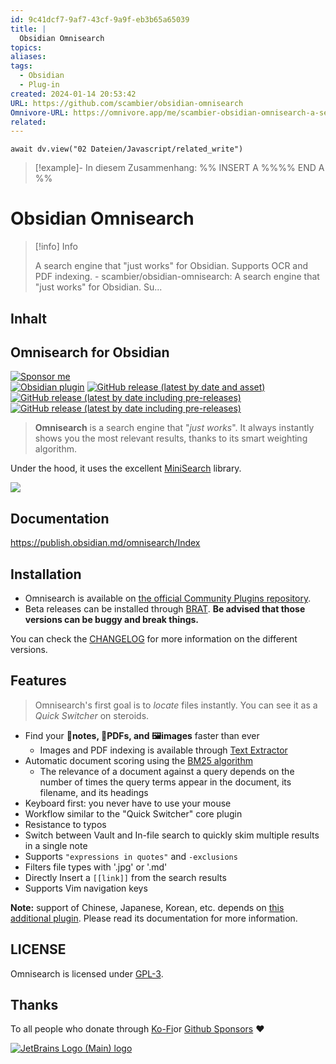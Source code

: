 ```yaml
---
id: 9c41dcf7-9af7-43cf-9a9f-eb3b65a65039
title: |
  Obsidian Omnisearch
topics: 
aliases: 
tags:
  - Obsidian
  - Plug-in
created: 2024-01-14 20:53:42
URL: https://github.com/scambier/obsidian-omnisearch
Omnivore-URL: https://omnivore.app/me/scambier-obsidian-omnisearch-a-search-engine-that-just-works-for-18d09897f7c
related: 
---
```


```dataviewjs
await dv.view("02 Dateien/Javascript/related_write")
```
> [!example]- In diesem Zusammenhang:
> %% INSERT A %%%% END A %%

# Obsidian Omnisearch

> [!info] Info
> 
> A search engine that &quot;just works&quot; for Obsidian. Supports OCR and PDF indexing. - scambier/obsidian-omnisearch: A search engine that &quot;just works&quot; for Obsidian. Su...


## Inhalt

## Omnisearch for Obsidian

[![Sponsor me](https://proxy-prod.omnivore-image-cache.app/0x0,sjuJTs54OD0OzHb2qBovd2xvGAYTKnoVONwqLvdDaYEE/https://camo.githubusercontent.com/db4e614f85181dd28eb8b2760293a74a153a76aa922d8c4ec4206f708c9213ab/68747470733a2f2f696d672e736869656c64732e696f2f62616467652f2545322539442541342532304c696b6525323074686973253230706c7567696e2533462d53706f6e736f722532306d65212d666636396234)](https://github.com/sponsors/scambier)  
[![Obsidian plugin](https://proxy-prod.omnivore-image-cache.app/0x0,sMqy2dxunPdMx0MAPWA_xaCPcZfKoTcERqcxyI3AWMzA/https://camo.githubusercontent.com/f34f5ef666585c0b6e32be4724c92f2ded37ad583c244ea3db40b3830caac544/68747470733a2f2f696d672e736869656c64732e696f2f656e64706f696e743f75726c3d68747470732533412532462532467363616d626965722e78797a2532466f6273696469616e2d656e64706f696e74732532466f6d6e697365617263682e6a736f6e)](https://camo.githubusercontent.com/f34f5ef666585c0b6e32be4724c92f2ded37ad583c244ea3db40b3830caac544/68747470733a2f2f696d672e736869656c64732e696f2f656e64706f696e743f75726c3d68747470732533412532462532467363616d626965722e78797a2532466f6273696469616e2d656e64706f696e74732532466f6d6e697365617263682e6a736f6e) [![GitHub release (latest by date and asset)](https://proxy-prod.omnivore-image-cache.app/0x0,s0xWeVcyuIKxShqv3F2moPg7vx-_u6pvoQL1-n8HB_8I/https://camo.githubusercontent.com/7b154e11629b0a7732b79acf3c6c9f366c41cf5fbdd904df9fec9f8334c0b0f1/68747470733a2f2f696d672e736869656c64732e696f2f6769746875622f646f776e6c6f6164732f7363616d626965722f6f6273696469616e2d6f6d6e697365617263682f6c61746573742f6d61696e2e6a73)](https://camo.githubusercontent.com/7b154e11629b0a7732b79acf3c6c9f366c41cf5fbdd904df9fec9f8334c0b0f1/68747470733a2f2f696d672e736869656c64732e696f2f6769746875622f646f776e6c6f6164732f7363616d626965722f6f6273696469616e2d6f6d6e697365617263682f6c61746573742f6d61696e2e6a73)  
[![GitHub release (latest by date including pre-releases)](https://proxy-prod.omnivore-image-cache.app/0x0,sHKZwmSMpGR-VhSpwIMsV_YB7KoIhWP_7rNaxriPRQeg/https://camo.githubusercontent.com/8ff84e5a7760e354fc3c0c88a02ea69d8f38977db546235c5aba6187196cd61f/68747470733a2f2f696d672e736869656c64732e696f2f6769746875622f762f72656c656173652f7363616d626965722f6f6273696469616e2d6f6d6e69736561726368)](https://camo.githubusercontent.com/8ff84e5a7760e354fc3c0c88a02ea69d8f38977db546235c5aba6187196cd61f/68747470733a2f2f696d672e736869656c64732e696f2f6769746875622f762f72656c656173652f7363616d626965722f6f6273696469616e2d6f6d6e69736561726368) [![GitHub release (latest by date including pre-releases)](https://proxy-prod.omnivore-image-cache.app/0x0,su-Y8y5TfquRxV0LNXPv5oQGWZ_0VRGvZxPPNqtSHwQQ/https://camo.githubusercontent.com/6de13e4dc516e04a4c0bc0d022e6d0837cb28fd22ca53b2f70af070827a09730/68747470733a2f2f696d672e736869656c64732e696f2f6769746875622f762f72656c656173652f7363616d626965722f6f6273696469616e2d6f6d6e697365617263683f696e636c7564655f70726572656c6561736573266c6162656c3d4252415425323062657461)](https://camo.githubusercontent.com/6de13e4dc516e04a4c0bc0d022e6d0837cb28fd22ca53b2f70af070827a09730/68747470733a2f2f696d672e736869656c64732e696f2f6769746875622f762f72656c656173652f7363616d626965722f6f6273696469616e2d6f6d6e697365617263683f696e636c7564655f70726572656c6561736573266c6162656c3d4252415425323062657461)

> **Omnisearch** is a search engine that "_just works_". It always instantly shows you the most relevant results, thanks to its smart weighting algorithm.

Under the hood, it uses the excellent [MiniSearch](https://github.com/lucaong/minisearch) library.

[![](https://proxy-prod.omnivore-image-cache.app/0x0,sSGR_CrGIKW1sb1bW1mn40qL-vnJ9cdmy9G7Ebvkv6uw/https://raw.githubusercontent.com/scambier/obsidian-omnisearch/master/images/omnisearch.gif)](https://raw.githubusercontent.com/scambier/obsidian-omnisearch/master/images/omnisearch.gif) 

## Documentation

<https://publish.obsidian.md/omnisearch/Index>

## Installation

* Omnisearch is available on [the official Community Plugins repository](https://obsidian.md/plugins?search=Omnisearch).
* Beta releases can be installed through [BRAT](https://github.com/TfTHacker/obsidian42-brat). **Be advised that those versions can be buggy and break things.**

You can check the [CHANGELOG](https://github.com/scambier/obsidian-omnisearch/blob/master/CHANGELOG.md) for more information on the different versions.

## Features

> Omnisearch's first goal is to _locate_ files instantly. You can see it as a _Quick Switcher_ on steroids.

* Find your **📝notes, 📄PDFs, and 🖼images** faster than ever  
   * Images and PDF indexing is available through [Text Extractor](https://github.com/scambier/obsidian-text-extractor)
* Automatic document scoring using the [BM25 algorithm](https://github.com/lucaong/minisearch/issues/129#issuecomment-1046257399)  
   * The relevance of a document against a query depends on the number of times the query terms appear in the document, its filename, and its headings
* Keyboard first: you never have to use your mouse
* Workflow similar to the "Quick Switcher" core plugin
* Resistance to typos
* Switch between Vault and In-file search to quickly skim multiple results in a single note
* Supports `"expressions in quotes"` and `-exclusions`
* Filters file types with '.jpg' or '.md'
* Directly Insert a `[[link]]` from the search results
* Supports Vim navigation keys

**Note:** support of Chinese, Japanese, Korean, etc. depends on [this additional plugin](https://github.com/aidenlx/cm-chs-patch). Please read its documentation for more information.

## LICENSE

Omnisearch is licensed under [GPL-3](https://tldrlegal.com/license/gnu-general-public-license-v3-%28gpl-3%29).

## Thanks

To all people who donate through [Ko-Fi](https://ko-fi.com/scambier)or [Github Sponsors](https://github.com/sponsors/scambier) ❤

[![JetBrains Logo (Main) logo](https://proxy-prod.omnivore-image-cache.app/0x0,sBKJT-LwWa_f3WKZ-vqMdDDLI-HZn7geBs4t03gpBM8w/https://camo.githubusercontent.com/830c8bd550b48827eb78c6ce81a378aeed729d8db4a8bdd460ee500db7bda0d8/68747470733a2f2f7265736f75726365732e6a6574627261696e732e636f6d2f73746f726167652f70726f64756374732f636f6d70616e792f6272616e642f6c6f676f732f6a625f6265616d2e737667)](https://camo.githubusercontent.com/830c8bd550b48827eb78c6ce81a378aeed729d8db4a8bdd460ee500db7bda0d8/68747470733a2f2f7265736f75726365732e6a6574627261696e732e636f6d2f73746f726167652f70726f64756374732f636f6d70616e792f6272616e642f6c6f676f732f6a625f6265616d2e737667)